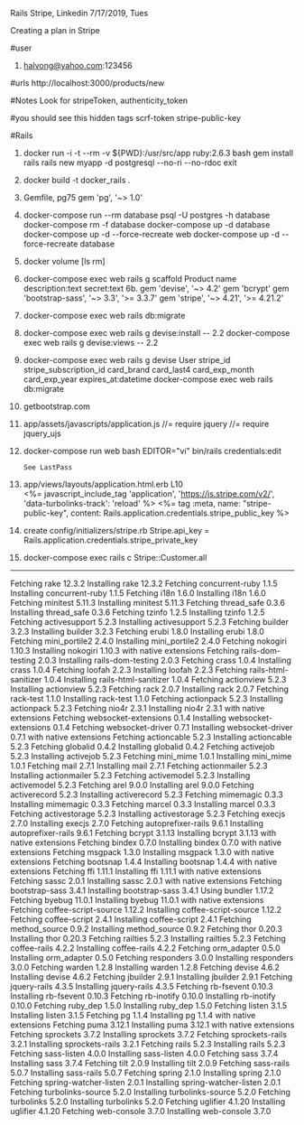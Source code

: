 Rails Stripe, Linkedin
7/17/2019, Tues

Creating a plan in Stripe

#user
1. halvong@yahoo.com:123456

#urls
http://localhost:3000/products/new

#Notes
Look for stripeToken, authenticity_token

#you should see this
hidden tags
    scrf-token
    stripe-public-key


#Rails
1. docker run -i -t --rm -v ${PWD}:/usr/src/app ruby:2.6.3 bash
   gem install rails
   rails new myapp -d postgresql --no-ri --no-rdoc
   exit
2. docker build -t docker_rails .

3. Gemfile, pg75 
	gem 'pg', '~> 1.0'
    
4. docker-compose run --rm database psql -U postgres -h database
   docker-compose rm -f database
   docker-compose up -d database
   docker-compose up -d --force-recreate web
   docker-compose up -d --force-recreate database
   
5. docker volume [ls rm]
6. docker-compose exec web rails g scaffold Product name description:text secret:text
6b. gem 'devise', '~> 4.2'
    gem 'bcrypt'
    gem 'bootstrap-sass', '~> 3.3', '>= 3.3.7'
    gem 'stripe', '~> 4.21', '>= 4.21.2'
    
7. docker-compose exec web rails db:migrate
8. docker-compose exec web rails g devise:install -- 2.2 
   docker-compose exec web rails g devise:views   -- 2.2 
9. docker-compose exec web rails g devise User stripe_id stripe_subscription_id card_brand card_last4 card_exp_month card_exp_year expires_at:datetime 
   docker-compose exec web rails db:migrate
10. getbootstrap.com

11. app/assets/javascripts/application.js
        //= require jquery
        //= require jquery_ujs

11. docker-compose run web bash
        EDITOR="vi" bin/rails credentials:edit
        
        See LastPass 
    
12. app/views/layouts/application.html.erb L10  
        <%= javascript_include_tag 'application', 'https://js.stripe.com/v2/', 'data-turbolinks-track': 'reload' %>
        <%= tag :meta, name: "stripe-public-key", content: Rails.application.credentials.stripe_public_key %>
13. create config/initializers/stripe.rb
        Stripe.api_key = Rails.application.credentials.stripe_private_key
14. docker-compose exec rails c
        Stripe::Customer.all        
        
    
---

Fetching rake 12.3.2
Installing rake 12.3.2
Fetching concurrent-ruby 1.1.5
Installing concurrent-ruby 1.1.5
Fetching i18n 1.6.0
Installing i18n 1.6.0
Fetching minitest 5.11.3
Installing minitest 5.11.3
Fetching thread_safe 0.3.6
Installing thread_safe 0.3.6
Fetching tzinfo 1.2.5
Installing tzinfo 1.2.5
Fetching activesupport 5.2.3
Installing activesupport 5.2.3
Fetching builder 3.2.3
Installing builder 3.2.3
Fetching erubi 1.8.0
Installing erubi 1.8.0
Fetching mini_portile2 2.4.0
Installing mini_portile2 2.4.0
Fetching nokogiri 1.10.3
Installing nokogiri 1.10.3 with native extensions
Fetching rails-dom-testing 2.0.3
Installing rails-dom-testing 2.0.3
Fetching crass 1.0.4
Installing crass 1.0.4
Fetching loofah 2.2.3
Installing loofah 2.2.3
Fetching rails-html-sanitizer 1.0.4
Installing rails-html-sanitizer 1.0.4
Fetching actionview 5.2.3
Installing actionview 5.2.3
Fetching rack 2.0.7
Installing rack 2.0.7
Fetching rack-test 1.1.0
Installing rack-test 1.1.0
Fetching actionpack 5.2.3
Installing actionpack 5.2.3
Fetching nio4r 2.3.1
Installing nio4r 2.3.1 with native extensions
Fetching websocket-extensions 0.1.4
Installing websocket-extensions 0.1.4
Fetching websocket-driver 0.7.1
Installing websocket-driver 0.7.1 with native extensions
Fetching actioncable 5.2.3
Installing actioncable 5.2.3
Fetching globalid 0.4.2
Installing globalid 0.4.2
Fetching activejob 5.2.3
Installing activejob 5.2.3
Fetching mini_mime 1.0.1
Installing mini_mime 1.0.1
Fetching mail 2.7.1
Installing mail 2.7.1
Fetching actionmailer 5.2.3
Installing actionmailer 5.2.3
Fetching activemodel 5.2.3
Installing activemodel 5.2.3
Fetching arel 9.0.0
Installing arel 9.0.0
Fetching activerecord 5.2.3
Installing activerecord 5.2.3
Fetching mimemagic 0.3.3
Installing mimemagic 0.3.3
Fetching marcel 0.3.3
Installing marcel 0.3.3
Fetching activestorage 5.2.3
Installing activestorage 5.2.3
Fetching execjs 2.7.0
Installing execjs 2.7.0
Fetching autoprefixer-rails 9.6.1
Installing autoprefixer-rails 9.6.1
Fetching bcrypt 3.1.13
Installing bcrypt 3.1.13 with native extensions
Fetching bindex 0.7.0
Installing bindex 0.7.0 with native extensions
Fetching msgpack 1.3.0
Installing msgpack 1.3.0 with native extensions
Fetching bootsnap 1.4.4
Installing bootsnap 1.4.4 with native extensions
Fetching ffi 1.11.1
Installing ffi 1.11.1 with native extensions
Fetching sassc 2.0.1
Installing sassc 2.0.1 with native extensions
Fetching bootstrap-sass 3.4.1
Installing bootstrap-sass 3.4.1
Using bundler 1.17.2
Fetching byebug 11.0.1
Installing byebug 11.0.1 with native extensions
Fetching coffee-script-source 1.12.2
Installing coffee-script-source 1.12.2
Fetching coffee-script 2.4.1
Installing coffee-script 2.4.1
Fetching method_source 0.9.2
Installing method_source 0.9.2
Fetching thor 0.20.3
Installing thor 0.20.3
Fetching railties 5.2.3
Installing railties 5.2.3
Fetching coffee-rails 4.2.2
Installing coffee-rails 4.2.2
Fetching orm_adapter 0.5.0
Installing orm_adapter 0.5.0
Fetching responders 3.0.0
Installing responders 3.0.0
Fetching warden 1.2.8
Installing warden 1.2.8
Fetching devise 4.6.2
Installing devise 4.6.2
Fetching jbuilder 2.9.1
Installing jbuilder 2.9.1
Fetching jquery-rails 4.3.5
Installing jquery-rails 4.3.5
Fetching rb-fsevent 0.10.3
Installing rb-fsevent 0.10.3
Fetching rb-inotify 0.10.0
Installing rb-inotify 0.10.0
Fetching ruby_dep 1.5.0
Installing ruby_dep 1.5.0
Fetching listen 3.1.5
Installing listen 3.1.5
Fetching pg 1.1.4
Installing pg 1.1.4 with native extensions
Fetching puma 3.12.1
Installing puma 3.12.1 with native extensions
Fetching sprockets 3.7.2
Installing sprockets 3.7.2
Fetching sprockets-rails 3.2.1
Installing sprockets-rails 3.2.1
Fetching rails 5.2.3
Installing rails 5.2.3
Fetching sass-listen 4.0.0
Installing sass-listen 4.0.0
Fetching sass 3.7.4
Installing sass 3.7.4
Fetching tilt 2.0.9
Installing tilt 2.0.9
Fetching sass-rails 5.0.7
Installing sass-rails 5.0.7
Fetching spring 2.1.0
Installing spring 2.1.0
Fetching spring-watcher-listen 2.0.1
Installing spring-watcher-listen 2.0.1
Fetching turbolinks-source 5.2.0
Installing turbolinks-source 5.2.0
Fetching turbolinks 5.2.0
Installing turbolinks 5.2.0
Fetching uglifier 4.1.20
Installing uglifier 4.1.20
Fetching web-console 3.7.0
Installing web-console 3.7.0
